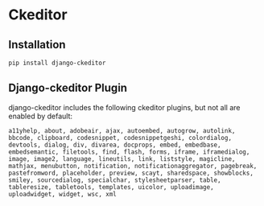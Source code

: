 # Ckeditor

## Installation

```bash
pip install django-ckeditor
```


## Django-ckeditor Plugin

django-ckeditor includes the following ckeditor plugins, but not all are enabled by default:

```
a11yhelp, about, adobeair, ajax, autoembed, autogrow, autolink, bbcode, clipboard, codesnippet, codesnippetgeshi, colordialog, devtools, dialog, div, divarea, docprops, embed, embedbase, embedsemantic, filetools, find, flash, forms, iframe, iframedialog, image, image2, language, lineutils, link, liststyle, magicline, mathjax, menubutton, notification, notificationaggregator, pagebreak, pastefromword, placeholder, preview, scayt, sharedspace, showblocks, smiley, sourcedialog, specialchar, stylesheetparser, table, tableresize, tabletools, templates, uicolor, uploadimage, uploadwidget, widget, wsc, xml
```